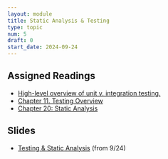 ```yaml
---
layout: module
title: Static Analysis & Testing
type: topic
num: 5
draft: 0
start_date: 2024-09-24
---
```



## Assigned Readings
* <a href="https://circleci.com/blog/unit-testing-vs-integration-testing" target="_blank">High-level overview of unit v. integration testing.
* <a href="https://abseil.io/resources/swe-book/html/ch11.html" target="_blank">Chapter 11. Testing Overview</a>
* <a href="https://abseil.io/resources/swe-book/html/ch20.html" target="_blank">Chapter 20: Static Analysis</a>



## Slides
* <a href="https://docs.google.com/presentation/d/1FP8lJuy1C6AzzPxpulNOu9al_SIub2zF/edit?usp=sharing&ouid=113376576186080604800&rtpof=true&sd=true" target="_blank">Testing & Static Analysis</a> (from 9/24)


